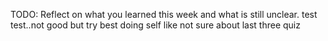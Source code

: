 TODO: Reflect on what you learned this week and what is still unclear.
test test..not good but try best doing self
like not sure about last three quiz
